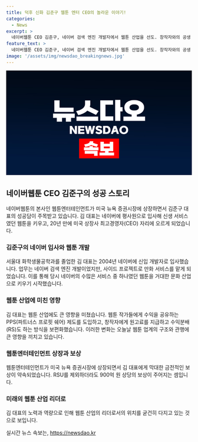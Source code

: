```yaml
---
title: 덕후 신화 김준구 웹툰 엔터 CEO의 놀라운 이야기!
categories:
  - News
excerpt: >
  네이버웹툰 CEO 김준구, 네이버 검색 엔진 개발자에서 웹툰 산업을 선도. 창작자와의 공생 생태계를 만들어내고, 웹툰 작가들에게 수익분배를 보편화. 미국 증권시장 상장으로 글로벌 수장이 될 전망. 웹툰엔터테인먼트가 김 대표에게 막대한 보상 제공, 주목. (150자)
feature_text: >
  네이버웹툰 CEO 김준구, 네이버 검색 엔진 개발자에서 웹툰 산업을 선도. 창작자와의 공생 생태계를 만들어내고, 웹툰 작가들에게 수익분배를 보편화. 미국 증권시장 상장으로 글로벌 수장이 될 전망. 웹툰엔터테인먼트가 김 대표에게 막대한 보상 제공, 주목. (150자)
image: '/assets/img/newsdao_breakingnews.jpg'
---
```


<p><img src="/assets/img/newsdao_breakingnews.jpg" alt="koreaapp 속보" /></p>

<h2 data-ke-size="size26">네이버웹툰 CEO 김준구의 성공 스토리</h2>

<p data-ke-size="size16">네이버웹툰의 본사인 웹툰엔터테인먼트가 미국 뉴욕 증권시장에 상장하면서 김준구 대표의 성공담이 주목받고 있습니다. 김 대표는 네이버에 평사원으로 입사해 신생 서비스였던 웹툰을 키우고, 20년 만에 미국 상장사 최고경영자(CEO) 자리에 오르게 되었습니다.</p>

<h3>김준구의 네이버 입사와 웹툰 개발</h3>

<p data-ke-size="size16">서울대 화학생물공학과를 졸업한 김 대표는 2004년 네이버에 신입 개발자로 입사했습니다. 업무는 네이버 검색 엔진 개발이었지만, 사이드 프로젝트로 만화 서비스를 맡게 되었습니다. 이를 통해 당시 네이버의 수많은 서비스 중 하나였던 웹툰을 거대한 문화 산업으로 키우기 시작했습니다.</p>

<h3>웹툰 산업에 미친 영향</h3>

<p data-ke-size="size16">김 대표는 웹툰 산업에도 큰 영향을 미쳤습니다. 웹툰 작가들에게 수익을 공유하는 PPS(파트너스 프로핏 쉐어) 제도를 도입하고, 창작자에게 원고료를 지급하고 수익분배(RS)도 하는 방식을 보편화했습니다. 이러한 변화는 오늘날 웹툰 업계의 구조와 관행에 큰 영향을 끼치고 있습니다.</p>

<h3>웹툰엔터테인먼트 상장과 보상</h3>

<p data-ke-size="size16">웹툰엔터테인먼트가 미국 뉴욕 증권시장에 상장되면서 김 대표에게 막대한 금전적인 보상이 약속되었습니다. RSU를 제외하더라도 900억 원 상당의 보상이 주어지는 셈입니다.</p>

<h3>미래의 웹툰 산업 리더로</h3>

<p data-ke-size="size16">김 대표의 노력과 역량으로 인해 웹툰 산업의 리더로서의 위치를 굳건히 다지고 있는 것으로 보입니다.</p>
실시간 뉴스 속보는, <a href="https://newsdao.kr" rel="dofollow">https://newsdao.kr</a>



